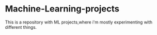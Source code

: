 # Machine-Learning-projects

This is a repository with ML projects,where i'm mostly experimenting with different things.
